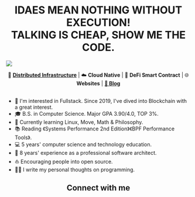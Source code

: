 <h1 align = "center">IDAES MEAN NOTHING WITHOUT EXECUTION!<br/> TALKING IS CHEAP, SHOW ME THE CODE.</h1>

![](https://github.com/code-rain002/code-rain002/blob/master/icons/header_1.png)

<div align="center">
🐳 <b><a href="https://ieeexplore.ieee.org/abstract/document/5233607">Distributed Infrastructure</a></b> | ☁️ <b>Cloud Native</b> | 📝 <b>DeFi Smart Contract</b> | 🌐 <b>Websites</b> | <b><a href="https://coderain.com/">🌈 Blog</a></b>
</div>
<br>

* 🧐   I'm interested in Fullstack. Since 2019, I've dived into Blockchain with a great interest.
* 🎓   B.S. in Computer Science. Major GPA 3.90/4.0, TOP 3%.
* 🌱   Currently learning Linux, Move, Math & Philosophy.
* 📚   Reading 《Systems Performance 2nd Edition》《BPF Performance Tools》.
* 💻   5 years' computer science and technology education.
* 🏢   8 years' experience as a professional software architect.
* ⛵   Encouraging people into open source.
* ✍🏻   I write my personal thoughts on programming.
<h2 align="center"><strong>Connect with me</strong></h2>
